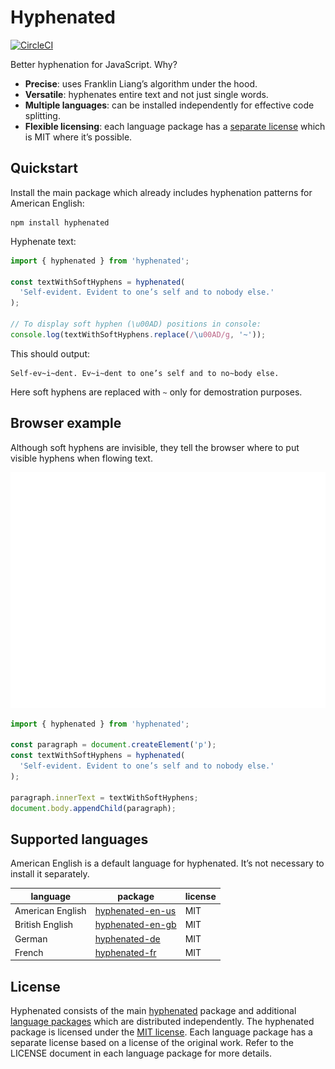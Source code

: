 # Hyphenated

[![CircleCI](https://circleci.com/gh/sergeysolovev/hyphenated.svg?style=shield&circle-token=0701315b8c50b1291d10436e180526b252d7172c)](https://circleci.com/gh/sergeysolovev/hyphenated)

Better hyphenation for JavaScript. Why?

- **Precise**: uses Franklin Liang’s algorithm under the hood.
- **Versatile**: hyphenates entire text and not just single words.
- **Multiple languages**: can be installed independently for effective code
  splitting.
- **Flexible licensing**: each language package has a
  [separate license](#license) which is MIT where it’s possible.

## Quickstart

Install the main package which already includes hyphenation patterns for
American English:

```shell
npm install hyphenated
```

Hyphenate text:

```js
import { hyphenated } from 'hyphenated';

const textWithSoftHyphens = hyphenated(
  'Self-evident. Evident to one’s self and to nobody else.'
);

// To display soft hyphen (\u00AD) positions in console:
console.log(textWithSoftHyphens.replace(/\u00AD/g, '~'));
```

This should output:

```
Self-ev~i~dent. Ev~i~dent to one’s self and to no~body else.
```

Here soft hyphens are replaced with `~` only for demostration purposes.

## Browser example

Although soft hyphens are invisible, they tell the browser where to put visible
hyphens when flowing text.

<p align="center">
  <img src="resources/browser-example.svg" alt="loadable-components" title="loadable-components" width="600">
</p>

```js
import { hyphenated } from 'hyphenated';

const paragraph = document.createElement('p');
const textWithSoftHyphens = hyphenated(
  'Self-evident. Evident to one’s self and to nobody else.'
);

paragraph.innerText = textWithSoftHyphens;
document.body.appendChild(paragraph);
```

## Supported languages

American English is a default language for hyphenated. It’s not necessary to
install it separately.

| language         | package                                                                                               | license |
| ---------------- | ----------------------------------------------------------------------------------------------------- | ------- |
| American English | [hyphenated-en-us](https://github.com/sergeysolovev/hyphenated/tree/master/packages/hyphenated-en-us) | MIT     |
| British English  | [hyphenated-en-gb](https://github.com/sergeysolovev/hyphenated/tree/master/packages/hyphenated-en-gb) | MIT     |
| German           | [hyphenated-de](https://github.com/sergeysolovev/hyphenated/tree/master/packages/hyphenated-de)       | MIT     |
| French           | [hyphenated-fr](https://github.com/sergeysolovev/hyphenated/tree/master/packages/hyphenated-fr)       | MIT     |

## License

Hyphenated consists of the main
[hyphenated](https://github.com/sergeysolovev/hyphenated/tree/master/packages/hyphenated)
package and additional [language packages](#supported-languages) which are
distributed independently. The hyphenated package is licensed under the
[MIT license](https://github.com/sergeysolovev/hyphenated/blob/master/packages/hyphenated/LICENSE).
Each language package has a separate license based on a license of the original
work. Refer to the LICENSE document in each language package for more details.

